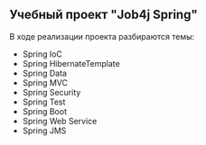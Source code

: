 ## Учебный проект "Job4j Spring"

В ходе реализации проекта разбираются темы:
- Spring IoC
- Spring HibernateTemplate
- Spring Data
- Spring MVC
- Spring Security
- Spring Test
- Spring Boot
- Spring Web Service
- Spring JMS
